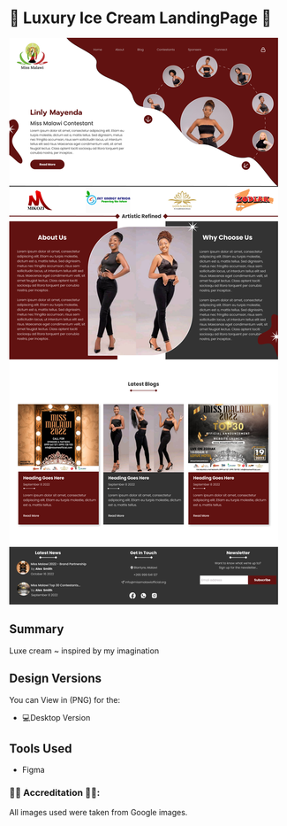 # 🍦 Luxury Ice Cream LandingPage 🍦


![desktopui](https://github.com/TendaiPhikiso/missMalawiLandingPage/blob/main/MissMalawiLandingPage.png)

## Summary
Luxe cream ~ inspired by my imagination

## Design Versions 
You can View in (PNG) for the:

* 💻Desktop Version 

## Tools Used 
* Figma

### 👏🏽 Accreditation 👏🏽:
All images used were taken from Google images.
